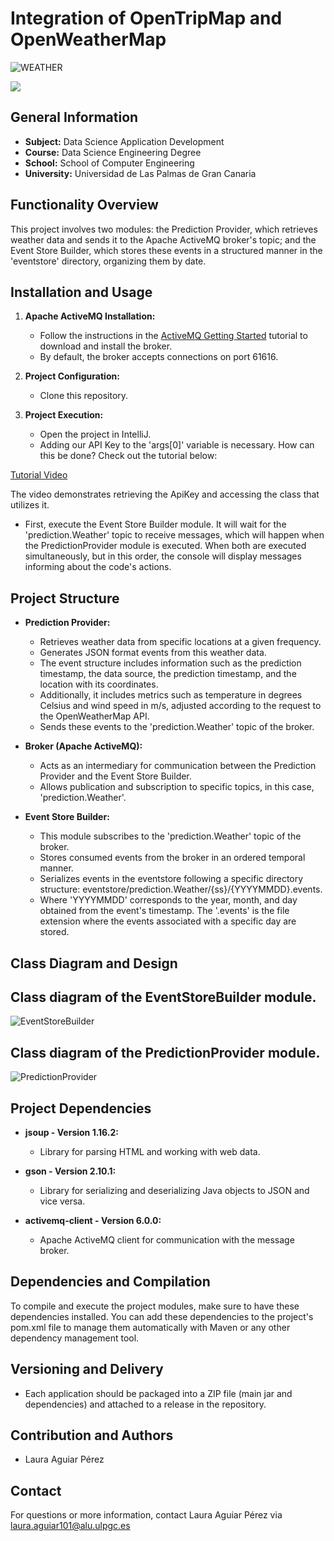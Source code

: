 # Integration of OpenTripMap and OpenWeatherMap

![WEATHER](https://github.com/Lauuaguiar/Lauuaguiar/assets/145450311/d148d92b-20cf-4795-a381-27cf448cacf9)

<p align="left">
   <img src="https://img.shields.io/badge/STATUS-PROJECT%20COMPLETED-green">
</p>

## General Information
- **Subject:** Data Science Application Development
- **Course:** Data Science Engineering Degree
- **School:** School of Computer Engineering
- **University:** Universidad de Las Palmas de Gran Canaria

## Functionality Overview
This project involves two modules: the Prediction Provider, which retrieves weather data and sends it to the Apache ActiveMQ broker's topic; and the Event Store Builder, which stores these events in a structured manner in the 'eventstore' directory, organizing them by date.

## Installation and Usage
1. **Apache ActiveMQ Installation:**
   - Follow the instructions in the [ActiveMQ Getting Started](https://activemq.apache.org/getting-started) tutorial to download and install the broker.
   - By default, the broker accepts connections on port 61616.

2. **Project Configuration:**
   - Clone this repository.

3. **Project Execution:**
   - Open the project in IntelliJ.
   - Adding our API Key to the 'args[0]' variable is necessary. How can this be done? Check out the tutorial below:

[Tutorial Video](https://github.com/Lauuaguiar/Lauuaguiar/assets/145450311/898aeb83-8f7e-414b-8c7e-fa9cee9218fb)

The video demonstrates retrieving the ApiKey and accessing the class that utilizes it.
   - First, execute the Event Store Builder module. It will wait for the 'prediction.Weather' topic to receive messages, which will happen when the PredictionProvider module is executed. When both are executed simultaneously, but in this order, the console will display messages informing about the code's actions.

## Project Structure

- **Prediction Provider:**
  - Retrieves weather data from specific locations at a given frequency.
  - Generates JSON format events from this weather data.
  - The event structure includes information such as the prediction timestamp, the data source, the prediction timestamp, and the location with its coordinates.
  - Additionally, it includes metrics such as temperature in degrees Celsius and wind speed in m/s, adjusted according to the request to the OpenWeatherMap API.
  - Sends these events to the 'prediction.Weather' topic of the broker.

- **Broker (Apache ActiveMQ):**
  - Acts as an intermediary for communication between the Prediction Provider and the Event Store Builder.
  - Allows publication and subscription to specific topics, in this case, 'prediction.Weather'.

- **Event Store Builder:**
  - This module subscribes to the 'prediction.Weather' topic of the broker.
  - Stores consumed events from the broker in an ordered temporal manner.
  - Serializes events in the eventstore following a specific directory structure: eventstore/prediction.Weather/{ss}/{YYYYMMDD}.events.
  - Where 'YYYYMMDD' corresponds to the year, month, and day obtained from the event's timestamp. The '.events' is the file extension where the events associated with a specific day are stored.

## Class Diagram and Design

## Class diagram of the EventStoreBuilder module.

![EventStoreBuilder](https://github.com/Lauuaguiar/Weather2/assets/145450311/2ea95e5f-d26f-400a-8f0c-4e1d47de3a42)


## Class diagram of the PredictionProvider module.

![PredictionProvider](https://github.com/Lauuaguiar/Weather2/assets/145450311/fd537890-1168-476b-9775-554efc193f6b)



## Project Dependencies
- **jsoup - Version 1.16.2:**
  - Library for parsing HTML and working with web data.

- **gson - Version 2.10.1:**
  - Library for serializing and deserializing Java objects to JSON and vice versa.

- **activemq-client - Version 6.0.0:**
  - Apache ActiveMQ client for communication with the message broker.

## Dependencies and Compilation
To compile and execute the project modules, make sure to have these dependencies installed. You can add these dependencies to the project's pom.xml file to manage them automatically with Maven or any other dependency management tool.

## Versioning and Delivery
- Each application should be packaged into a ZIP file (main jar and dependencies) and attached to a release in the repository.

## Contribution and Authors
- Laura Aguiar Pérez

## Contact
For questions or more information, contact Laura Aguiar Pérez via laura.aguiar101@alu.ulpgc.es

